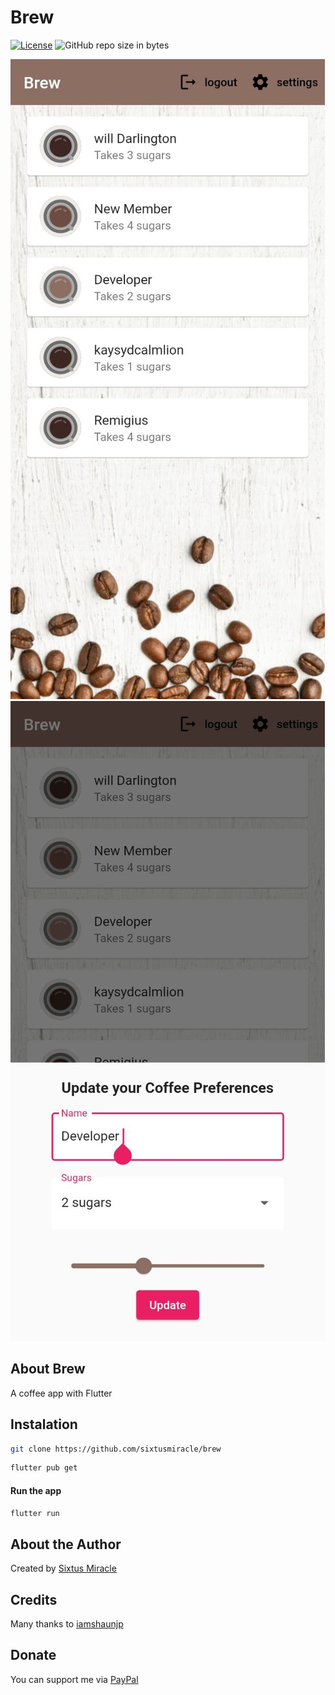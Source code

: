 # Brew

[![License](https://img.shields.io/github/license/sixtusmiracle/brew)](LICENSE)
![GitHub repo size in bytes](https://img.shields.io/github/repo-size/sixtusmiracle/brew)

![Screenshot](https://raw.githubusercontent.com/sixtusmiracle/brew/main/screenshot1.jpg)
![Screenshot](https://raw.githubusercontent.com/sixtusmiracle/brew/main/screenshot2.jpg)

## About Brew

A coffee app with Flutter

## Instalation

```bash
git clone https://github.com/sixtusmiracle/brew
```

```bash
flutter pub get
```

#### Run the app
```bash
flutter run
```

## About the Author

Created by [Sixtus Miracle](https://github.com/sixtusmiracle)

## Credits
Many thanks to [iamshaunjp](https://github.com/iamshaunjp)

## Donate

You can support me via [PayPal](https://paypal.me/mirolicmiralo)
